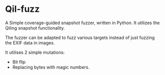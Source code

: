 # Qil-fuzz
A Simple coverage-guided snapshot fuzzer, written in Python. It utilizes the Qiling snapshot functionality.

The fuzzer can be adapted to fuzz various targets instead of just fuzzing the EXIF data in images.

It utilises 2 simple mutations:
- Bit flip
- Replacing bytes with magic numbers.
